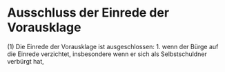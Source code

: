 # Ausschluss der Einrede der Vorausklage

(1) Die Einrede der Vorausklage ist ausgeschlossen:  1.
 wenn der Bürge auf die Einrede verzichtet, insbesondere wenn er sich als Selbstschuldner verbürgt hat,